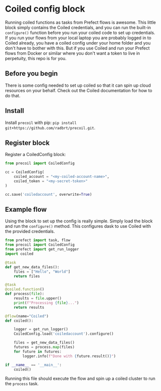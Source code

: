 # Coiled config block

Running coiled functions as tasks from Prefect flows is awesome. This little block simply contains the Coiled credentials, and you can run the built-in `configure()` function before you run your coiled code to set up credentials. If you run your flows from your local laptop you are probably logged in to Coiled already, you have a coiled config under your home folder and you don't have to bother with this. But if you use Coiled and run your Prefect flows from Docker or similar where you don't want a token to live in perpetuity, this repo is for you.

## Before you begin

There is some config needed to set up coiled so that it can spin up cloud resources on your behalf. Check out the Coiled documentation for how to do that.

## Install

Install `precoil` with pip: `pip install git+https://github.com/radbrt/precoil.git`.

## Register block
Register a CoiledConfig block:

```py
from precoil import CoiledConfig

cc = CoiledConfig(
    coiled_account = "<my-coiled-account-name>",
    coiled_token = "<my-secret-token>"
)

cc.save('coiledaccount', overwrite=True)
```

## Example flow

Using the block to set up the config is really simple. Simply load the block and run the `configure()` method. This configures dask to use Coiled with the provided credentials.

```py
from prefect import task, flow
from precoil import CoiledConfig
from prefect import get_run_logger
import coiled

@task
def get_new_data_files():
    files = ["Hello", "World"]
    return files

@task
@coiled.function()
def process(file):
    results = file.upper()
    print(f"Processing {file}...")
    return results

@flow(name="Coiled")
def coiled():

    logger = get_run_logger()
    CoiledConfig.load('coiledaccount').configure()

    files = get_new_data_files()
    futures = process.map(files)
    for future in futures:
        logger.info(f"Done with {future.result()}")

if __name__ == '__main__':
    coiled()
```

Running this file should execute the flow and spin up a coiled cluster to run the `process` task.